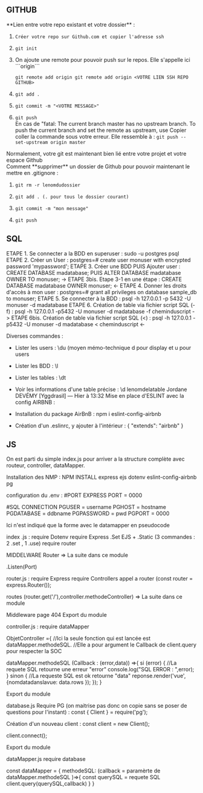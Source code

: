 <h2>GITHUB</h2>
**Lien entre votre repo existant et votre dossier** : 
<ol>
<li>
 
 ```Créer votre repo sur Github.com et copier l'adresse ssh```
 
 </li>
<li>
 
 ```git init```
 
 </li>
<li> On ajoute une remote pour pouvoir push sur le repos. Elle s'appelle ici ```origin```
 
 ```git remote add origin git remote add origin <VOTRE LIEN SSH REPO GITHUB>```
 
 </li>
<li>
 
 ```git add .```
 
 </li>
<li>
 
 ```git commit -m "<VOTRE MESSAGE>"```
 
 </li>
<li>
 
 ```git push```<br>
En cas de "fatal: The current branch master has no upstream branch. To push the current branch and set the remote as upstream, use
Copier coller la commande sous votre erreur. Elle ressemble à : ```git push --set-upstream origin master```
 
 </li>
 </ol>
Normalement, votre git est maintenant bien lié entre votre projet et votre espace Github

<br>
Comment **supprimer** un dossier de Github pour pouvoir maintenant le mettre en .gitignore :
<br>
<ol>
<li>
 
 ```git rm -r lenomdudossier```
 
 </li>
<li>
 
 ```git add . (. pour tous le dossier courant)```
 
 </li>
<li>
 
 ```git commit -m "mon message"```
 
 </li>
<li>
 
 ``` git push ```
 
 </li>
 
</ol>

<h2>SQL</h2>

ETAPE 1. Se connecter a la BDD en superuser : sudo -u postgres psql
ETAPE 2. Créer un User : postgres=# create user monuser with encrypted password 'mypassword';
ETAPE 3. Créer une BDD PUIS Ajouter user : CREATE DATABASE madatabase; PUIS ALTER DATABASE madatabase OWNER TO monuser;
-> ETAPE 3bis. Etape 3-1 en une étape : CREATE DATABASE madatabase OWNER monuser;  <-
ETAPE 4. Donner les droits d'accès à mon user : postgres=# grant all privileges on database sample_db to monuser;
ETAPE 5. Se connecter à la BDD : psql -h 127.0.0.1 -p 5432 -U monuser -d madatabase
ETAPE 6. Création de table via fichier script SQL (-f) : psql -h 127.0.0.1 -p5432 -U monuser -d madatabase -f cheminduscript
-> ETAPE 6bis. Création de table via fichier script SQL (<) : psql -h 127.0.0.1 -p5432 -U monuser -d madatabase < cheminduscript  <-

Diverses commandes :
- Lister les users : \du (moyen mémo-technique d pour display et u pour users
- Lister les BDD :  \l
- Lister les tables : \dt 
- Voir les informations d'une table précise : \d lenomdelatable 
Jordane DEVÉMY [Yggdrasil] — Hier à 13:32
 Mise en place d'ESLINT avec la config AIRBNB :

- Installation du package AirBnB : npm i eslint-config-airbnb
- Création d'un .eslinrc, y ajouter à l'intérieur :
{
    "extends": "airbnb"
}

<h2>JS</h2>
On est parti du simple index.js pour arriver a la structure complète avec routeur, controller, dataMapper.

Installation des NMP : NPM INSTALL express ejs dotenv eslint-config-airbnb pg

configuration du .env :
#PORT EXPRESS
PORT = 0000

#SQL CONNECTION
PGUSER = username
PGHOST = hostname
PGDATABASE = ddbname
PGPASSWORD = pwd
PGPORT = 0000

Ici n'est indiqué que la forme avec le datamapper en pseudocode

index .js :
require Dotenv
require Express
.Set EJS + .Static (3 commandes : 2 .set , 1 .use)
require router

MIDDELWARE Router => La suite dans ce module

.Listen(Port)

router.js :
require Express
require Controllers
appel a router (const router = express.Router());

routes (router.get('/'),controller.methodeController) => La suite dans ce module

Middleware page 404
Export du module

controller.js :
require dataMapper

ObjetController ={
  //Ici la seule fonction qui est lancée est dataMapper.methodeSQL.
  //Elle a pour argument le Callback de client.query pour respecter la SOC

  dataMapper.methodeSQL (Callback : (error,data)) =>{
    si (error) {
      //La requete SQL retourne une erreur "error"
      console.log("SQL ERROR : ",error);
    } sinon {
      //La requeste SQL est ok retourne "data"
      reponse.render('vue',{nomdatadanslavue: data.rows });
    });
  }

Export du module

database.js
Require PG (on maitrise pas donc on copie sans se poser de questions pour l'instant) : 
const { Client } = require('pg'); 

Création d'un nouveau client :
const client = new Client();

client.connect();

Export du module

dataMapper.js
require database

const dataMapper = {
  methodeSQL: (callback = paramèrte de dataMapper.methodeSQL )=>{
    const querySQL = requete SQL
    client.query(querySQL,callback)
  }
}


